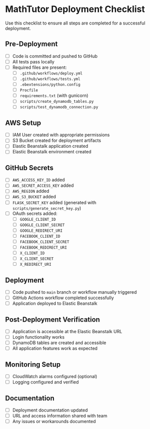 # MathTutor Deployment Checklist

Use this checklist to ensure all steps are completed for a successful deployment.

## Pre-Deployment

- [ ] Code is committed and pushed to GitHub
- [ ] All tests pass locally
- [ ] Required files are present:
  - [ ] `.github/workflows/deploy.yml`
  - [ ] `.github/workflows/tests.yml`
  - [ ] `.ebextensions/python.config`
  - [ ] `Procfile`
  - [ ] `requirements.txt` (with gunicorn)
  - [ ] `scripts/create_dynamodb_tables.py`
  - [ ] `scripts/test_dynamodb_connection.py`

## AWS Setup

- [ ] IAM User created with appropriate permissions
- [ ] S3 Bucket created for deployment artifacts
- [ ] Elastic Beanstalk application created
- [ ] Elastic Beanstalk environment created

## GitHub Secrets

- [ ] `AWS_ACCESS_KEY_ID` added
- [ ] `AWS_SECRET_ACCESS_KEY` added
- [ ] `AWS_REGION` added
- [ ] `AWS_S3_BUCKET` added
- [ ] `FLASK_SECRET_KEY` added (generated with `scripts/generate_secret_key.py`)
- [ ] OAuth secrets added:
  - [ ] `GOOGLE_CLIENT_ID`
  - [ ] `GOOGLE_CLIENT_SECRET`
  - [ ] `GOOGLE_REDIRECT_URI`
  - [ ] `FACEBOOK_CLIENT_ID`
  - [ ] `FACEBOOK_CLIENT_SECRET`
  - [ ] `FACEBOOK_REDIRECT_URI`
  - [ ] `X_CLIENT_ID`
  - [ ] `X_CLIENT_SECRET`
  - [ ] `X_REDIRECT_URI`

## Deployment

- [ ] Code pushed to `main` branch or workflow manually triggered
- [ ] GitHub Actions workflow completed successfully
- [ ] Application deployed to Elastic Beanstalk

## Post-Deployment Verification

- [ ] Application is accessible at the Elastic Beanstalk URL
- [ ] Login functionality works
- [ ] DynamoDB tables are created and accessible
- [ ] All application features work as expected

## Monitoring Setup

- [ ] CloudWatch alarms configured (optional)
- [ ] Logging configured and verified

## Documentation

- [ ] Deployment documentation updated
- [ ] URL and access information shared with team
- [ ] Any issues or workarounds documented 